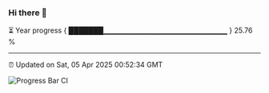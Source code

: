 ### Hi there 👋

⏳ Year progress { ███████▁▁▁▁▁▁▁▁▁▁▁▁▁▁▁▁▁▁▁▁▁▁▁ } 25.76 %

---

⏰ Updated on Sat, 05 Apr 2025 00:52:34 GMT

![Progress Bar CI](https://github.com/Shyam-Makwana/GitHub-Actions-Demo/workflows/Progress%20Bar%20CI/badge.svg)
